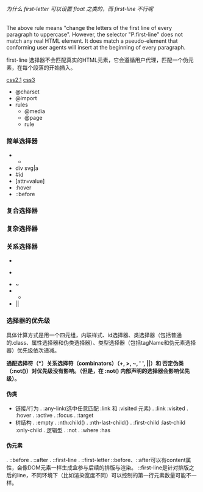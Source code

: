 ###### 为什么 first-letter 可以设置 float 之类的，而 first-line 不行呢

The above rule means "change the letters of the first line of every paragraph to uppercase". However, the selector "P:first-line" does not match any real HTML element. It does match a pseudo-element that conforming user agents will insert at the beginning of every paragraph.

first-line 选择器不会匹配真实的HTML元素，它会遵循用户代理，匹配一个伪元素，在每个段落的开始插入。


[css2.1](https://www.w3.org/TR/CSS21/grammar.html#q25.0)
[css3](https://www.w3.org/TR/css-syntax-3/)

+ @charset
+ @import
+ rules
    + @media
    + @page
    + rule


### 简单选择器
+ *
+ div svg|a
+ #id
+ [attr=value]
+ :hover
+ ::before

### 复合选择器

### 复杂选择器

### 关系选择器

+ <space>
+ > 
+ ~
+ +
+ || 

### 选择器的优先级
具体计算方式是用一个四元组，内联样式、id选择器、类选择器（包括普通的.class、属性选择器和伪类选择器）、类型选择器（包括tagName和伪元素选择器）优先级依次递减。

**通配选择符（*）关系选择符（combinators）（+, >, ~, ' ', ||）和 否定伪类（:not()）对优先级没有影响。（但是，在 :not() 内部声明的选择器会影响优先级）。**

#### 伪类
+ 链接/行为
    . :any-link(选中任意匹配 :link 和 :visited 元素)
    . :link :visited
    . :hover
    . :active
    . :focus
    . :target
+ 树结构
    . :empty
    . :nth:child()
    . :nth-last-child()
    . :first-child :last-child :only-child
    . 逻辑型
    . :not
    . :where :has


#### 伪元素
. ::before
. ::after
. ::first-line
. ::first-letter
::before、::after可以有content属性，会像DOM元素一样生成盒参与后续的排版与渲染。
::first-line是针对排版之后的line，不同环境下（比如渲染宽度不同）可以控制的第一行元素数量可能不一样。
